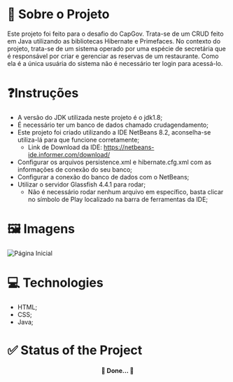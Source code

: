 # 📑 Sobre o Projeto
Este projeto foi feito para o desafio do CapGov. Trata-se de um CRUD feito em Java utilizando as bibliotecas Hibernate e Primefaces. No contexto do projeto, trata-se de um sistema operado por uma espécie de secretária que é responsável por criar e gerenciar as reservas de um restaurante. Como ela é a única usuária do sistema não é necessário ter login para acessá-lo.

# ❓Instruções

- A versão do JDK utilizada neste projeto é o jdk1.8;
- É necessário ter um banco de dados chamado crudagendamento;
- Este projeto foi criado utilizando a IDE NetBeans 8.2, aconselha-se utiliza-lá para que funcione corretamente;
  - Link de Download da IDE: https://netbeans-ide.informer.com/download/
- Configurar os arquivos persistence.xml e hibernate.cfg.xml com as informações de conexão do seu banco;
- Configurar a conexão do banco de dados com o NetBeans;
- Utilizar o servidor Glassfish 4.4.1 para rodar;
  - Não é necessário rodar nenhum arquivo em específico, basta clicar no símbolo de Play localizado na barra de ferramentas da IDE;

# 🖼️ Imagens

![Página Inicial](https://i.imgur.com/nuyC0Ox.png)

# 💻 Technologies
- HTML;
- CSS;
- Java;

# ✅ Status of the Project

<h4 align="center">🚀 Done...  🚀</h4>
